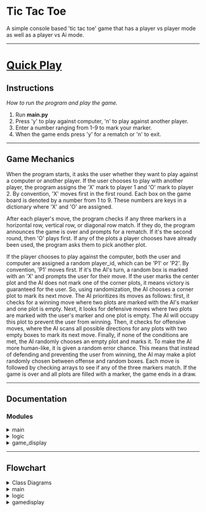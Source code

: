  # Tic Tac Toe 
 
A simple console based 'tic tac toe' game that has a player vs player mode as well as a player vs Ai mode.

---

# [Quick Play](https://replit.com/@AgniveshSp/tic-tac-toe)

## Instructions
*How to run the program and play the game.*

1. Run **main.py**
1. Press 'y' to play against computer, 'n' to play against another player.
1. Enter a number ranging from 1-9 to mark your marker.
1. When the game ends press 'y' for a rematch or 'n' to exit.
---

## Game Mechanics

When the program starts, it asks the user whether they want to play against a computer or another player. If the user chooses to play with another player, the program assigns the 'X' mark to player 1 and 'O' mark to player 2. By convention, 'X' moves first in the first round. Each box on the game board is denoted by a number from 1 to 9. These numbers are keys in a dictionary where 'X' and 'O' are assigned.

After each player's move, the program checks if any three markers in a horizontal row, vertical row, or diagonal row match. If they do, the program announces the game is over and prompts for a rematch. If it's the second round, then 'O' plays first. If any of the plots a player chooses have already been used, the program asks them to pick another plot.

If the player chooses to play against the computer, both the user and computer are assigned a random player_id, which can be 'P1' or 'P2'. By convention, 'P1' moves first. If it's the AI's turn, a random box is marked with an 'X' and prompts the user for their move. If the user marks the center plot and the AI does not mark one of the corner plots, it means victory is guaranteed for the user. So, using randomization, the AI chooses a corner plot to mark its next move. The AI prioritizes its moves as follows: first, it checks for a winning move where two plots are marked with the AI's marker and one plot is empty. Next, it looks for defensive moves where two plots are marked with the user's marker and one plot is empty. The AI will occupy this plot to prevent the user from winning. Then, it checks for offensive moves, where the AI scans all possible directions for any plots with two empty boxes to mark its next move. Finally, if none of the conditions are met, the AI randomly chooses an empty plot and marks it. To make the AI more human-like, it is given a random error chance. This means that instead of defending and preventing the user from winning, the AI may make a plot randomly chosen between offense and random boxes. Each move is followed by checking arrays to see if any of the three markers match. If the game is over and all plots are filled with a marker, the game ends in a draw.

---

## Documentation

###  Modules

<details><summary>main</summary>
 
#### &nbsp;&nbsp;&nbsp;&nbsp;&nbsp;&nbsp;&nbsp;&nbsp;&nbsp;main.is\_game\_over(_mode_, _player\_id_)[\[source\]](https://github.com/agniveshsp/tic-tac-toe/blob/4e6909977e19aba44b6de52f4b0c79028daccbf6/main.py#L9)
&nbsp;&nbsp;&nbsp;&nbsp;&nbsp;&nbsp;&nbsp;&nbsp;&nbsp;&nbsp;&nbsp;&nbsp;&nbsp;&nbsp;&nbsp;&nbsp;*Checks if the current game has ended.*
 
&nbsp;&nbsp;&nbsp;&nbsp;&nbsp;&nbsp;&nbsp;&nbsp;&nbsp;&nbsp;&nbsp;&nbsp;&nbsp;&nbsp;&nbsp;&nbsp;**Args:**<br>
 
&nbsp;&nbsp;&nbsp;&nbsp;&nbsp;&nbsp;&nbsp;&nbsp;&nbsp;&nbsp;&nbsp;&nbsp;&nbsp;&nbsp;&nbsp;&nbsp;&nbsp;&nbsp;&nbsp;mode (Logic): A subclass which inherits from `Logic`. (`VsPlayer , VsAi`)

&nbsp;&nbsp;&nbsp;&nbsp;&nbsp;&nbsp;&nbsp;&nbsp;&nbsp;&nbsp;&nbsp;&nbsp;&nbsp;&nbsp;&nbsp;&nbsp;&nbsp;&nbsp;&nbsp;player\_id (str): A string representing the id of the player.(“P1”,”P2”)

&nbsp;&nbsp;&nbsp;&nbsp;&nbsp;&nbsp;&nbsp;&nbsp;&nbsp;&nbsp;&nbsp;&nbsp;&nbsp;&nbsp;&nbsp;&nbsp;Returns:

&nbsp;&nbsp;&nbsp;&nbsp;&nbsp;&nbsp;&nbsp;&nbsp;&nbsp;&nbsp;&nbsp;&nbsp;&nbsp;&nbsp;&nbsp;&nbsp;&nbsp;&nbsp;&nbsp;`True` if the game is won or ended in draw.



#### &nbsp;&nbsp;&nbsp;&nbsp;&nbsp;&nbsp;&nbsp;&nbsp;&nbsp;&nbsp;main.player\_vs\_player()[\[source\]](https://github.com/agniveshsp/tic-tac-toe/blob/4e6909977e19aba44b6de52f4b0c79028daccbf6/main.py#L33C17-L33C17)

&nbsp;&nbsp;&nbsp;&nbsp;&nbsp;&nbsp;&nbsp;&nbsp;&nbsp;&nbsp;&nbsp;&nbsp;&nbsp;&nbsp;&nbsp;&nbsp;*Function that handles the player vs player gameplay.*

&nbsp;&nbsp;&nbsp;&nbsp;&nbsp;&nbsp;&nbsp;&nbsp;&nbsp;&nbsp;&nbsp;&nbsp;&nbsp;&nbsp;&nbsp;&nbsp;Returns: ``None``

#### &nbsp;&nbsp;&nbsp;&nbsp;&nbsp;&nbsp;&nbsp;&nbsp;&nbsp;&nbsp;main.player\_vs\_ai()[\[source\]](https://github.com/agniveshsp/tic-tac-toe/blob/4e6909977e19aba44b6de52f4b0c79028daccbf6/main.py#L73)

&nbsp;&nbsp;&nbsp;&nbsp;&nbsp;&nbsp;&nbsp;&nbsp;&nbsp;&nbsp;&nbsp;&nbsp;&nbsp;&nbsp;&nbsp;&nbsp;*Function that handles the player vs ai gameplay.*

&nbsp;&nbsp;&nbsp;&nbsp;&nbsp;&nbsp;&nbsp;&nbsp;&nbsp;&nbsp;&nbsp;&nbsp;&nbsp;&nbsp;&nbsp;&nbsp;Returns: ``None``

</details>


<details><summary>logic</summary>

### &nbsp;&nbsp;&nbsp;&nbsp;class logic.Logic[\[source\]](https://github.com/agniveshsp/tic-tac-toe/blob/4e6909977e19aba44b6de52f4b0c79028daccbf6/logic.py#L6)
> #### &nbsp;&nbsp;&nbsp;&nbsp;&nbsp;&nbsp;&nbsp;&nbsp;&nbsp;Bases: `object`


#### &nbsp;&nbsp;&nbsp;&nbsp;&nbsp;&nbsp;&nbsp;&nbsp;&nbsp;player\_turn(_player\_id_)[\[source\]](https://github.com/agniveshsp/tic-tac-toe/blob/4e6909977e19aba44b6de52f4b0c79028daccbf6/logic.py#L16)

&nbsp;&nbsp;&nbsp;&nbsp;&nbsp;&nbsp;&nbsp;&nbsp;&nbsp;&nbsp;&nbsp;&nbsp;&nbsp;&nbsp;&nbsp;&nbsp;*Takes user inputs and assigns them to an empty plot on the game board.*

&nbsp;&nbsp;&nbsp;&nbsp;&nbsp;&nbsp;&nbsp;&nbsp;&nbsp;&nbsp;&nbsp;&nbsp;&nbsp;&nbsp;&nbsp;&nbsp;Parameters:

&nbsp;&nbsp;&nbsp;&nbsp;&nbsp;&nbsp;&nbsp;&nbsp;&nbsp;&nbsp;&nbsp;&nbsp;&nbsp;&nbsp;&nbsp;&nbsp;&nbsp;&nbsp;&nbsp;**player\_id** (str): A string representing the id of the player.(“P1”,”P2”) :type player\_id: str

&nbsp;&nbsp;&nbsp;&nbsp;&nbsp;&nbsp;&nbsp;&nbsp;&nbsp;&nbsp;&nbsp;&nbsp;&nbsp;&nbsp;&nbsp;&nbsp;Returns: ``None``

#### &nbsp;&nbsp;&nbsp;&nbsp;&nbsp;&nbsp;&nbsp;&nbsp;&nbsp;game\_status\_check(_player\_id_)[\[source\]](https://github.com/agniveshsp/tic-tac-toe/blob/4e6909977e19aba44b6de52f4b0c79028daccbf6/logic.py#L45)

&nbsp;&nbsp;&nbsp;&nbsp;&nbsp;&nbsp;&nbsp;&nbsp;&nbsp;&nbsp;&nbsp;&nbsp;&nbsp;&nbsp;&nbsp;&nbsp;*Checks if the markers on the board satisfy the condition for a win or draw.* <br>
&nbsp;&nbsp;&nbsp;&nbsp;&nbsp;&nbsp;&nbsp;&nbsp;&nbsp;&nbsp;&nbsp;&nbsp;&nbsp;&nbsp;&nbsp;&nbsp;*If three of the markers match horizontally,vertically or diagonally then condition is met.*<br>
&nbsp;&nbsp;&nbsp;&nbsp;&nbsp;&nbsp;&nbsp;&nbsp;&nbsp;&nbsp;&nbsp;&nbsp;&nbsp;&nbsp;&nbsp;&nbsp;*If there are no more empty plots left on the board then game ends in a draw.*

&nbsp;&nbsp;&nbsp;&nbsp;&nbsp;&nbsp;&nbsp;&nbsp;&nbsp;&nbsp;&nbsp;&nbsp;&nbsp;&nbsp;&nbsp;&nbsp;Parameters:

&nbsp;&nbsp;&nbsp;&nbsp;&nbsp;&nbsp;&nbsp;&nbsp;&nbsp;&nbsp;&nbsp;&nbsp;&nbsp;&nbsp;&nbsp;&nbsp;&nbsp;&nbsp;&nbsp;**player\_id** (_str_) – A string representing the id of the player.(“P1”,”P2”)

&nbsp;&nbsp;&nbsp;&nbsp;&nbsp;&nbsp;&nbsp;&nbsp;&nbsp;&nbsp;&nbsp;&nbsp;&nbsp;&nbsp;&nbsp;&nbsp;Returns:

&nbsp;&nbsp;&nbsp;&nbsp;&nbsp;&nbsp;&nbsp;&nbsp;&nbsp;&nbsp;&nbsp;&nbsp;&nbsp;&nbsp;&nbsp;&nbsp;&nbsp;&nbsp;&nbsp;Returns the winning marker, ‘X’ or ‘O’. If the game ends in a draw, return ‘Draw’.

#### &nbsp;&nbsp;&nbsp;&nbsp;&nbsp;&nbsp;&nbsp;&nbsp;&nbsp;update\_dictionary\_array()[\[source\]](https://github.com/agniveshsp/tic-tac-toe/blob/4e6909977e19aba44b6de52f4b0c79028daccbf6/logic.py#L81)

&nbsp;&nbsp;&nbsp;&nbsp;&nbsp;&nbsp;&nbsp;&nbsp;&nbsp;&nbsp;&nbsp;&nbsp;&nbsp;&nbsp;&nbsp;&nbsp;*Updates horizontal,vertical and diagonal arrays with updated values from the board.*

&nbsp;&nbsp;&nbsp;&nbsp;&nbsp;&nbsp;&nbsp;&nbsp;&nbsp;&nbsp;&nbsp;&nbsp;&nbsp;&nbsp;&nbsp;&nbsp;Returns: `None`


#### &nbsp;&nbsp;&nbsp;&nbsp;&nbsp;&nbsp;&nbsp;&nbsp;&nbsp;reset\_board()[\[source\]](https://github.com/agniveshsp/tic-tac-toe/blob/4e6909977e19aba44b6de52f4b0c79028daccbf6/logic.py#L140)

&nbsp;&nbsp;&nbsp;&nbsp;&nbsp;&nbsp;&nbsp;&nbsp;&nbsp;&nbsp;&nbsp;&nbsp;&nbsp;&nbsp;&nbsp;&nbsp;*Resets the Tic Tac Toe board (`board.dict`) to its default stateand resets the `p_list`.*

&nbsp;&nbsp;&nbsp;&nbsp;&nbsp;&nbsp;&nbsp;&nbsp;&nbsp;&nbsp;&nbsp;&nbsp;&nbsp;&nbsp;&nbsp;&nbsp;Returns: `None`

#### &nbsp;&nbsp;&nbsp;&nbsp;&nbsp;&nbsp;&nbsp;&nbsp;&nbsp;score\_update(_mark_)[\[source\]](https://github.com/agniveshsp/tic-tac-toe/blob/4e6909977e19aba44b6de52f4b0c79028daccbf6/logic.py#L118)

&nbsp;&nbsp;&nbsp;&nbsp;&nbsp;&nbsp;&nbsp;&nbsp;&nbsp;&nbsp;&nbsp;&nbsp;&nbsp;&nbsp;&nbsp;&nbsp;*Updates the score of the first player to match three markers.*

&nbsp;&nbsp;&nbsp;&nbsp;&nbsp;&nbsp;&nbsp;&nbsp;&nbsp;&nbsp;&nbsp;&nbsp;&nbsp;&nbsp;&nbsp;&nbsp;Parameters:

&nbsp;&nbsp;&nbsp;&nbsp;&nbsp;&nbsp;&nbsp;&nbsp;&nbsp;&nbsp;&nbsp;&nbsp;&nbsp;&nbsp;&nbsp;&nbsp;&nbsp;&nbsp;&nbsp;**mark** – either “X”, “O” or `None`. Default is `None`

&nbsp;&nbsp;&nbsp;&nbsp;&nbsp;&nbsp;&nbsp;&nbsp;&nbsp;&nbsp;&nbsp;&nbsp;&nbsp;&nbsp;&nbsp;&nbsp;Returns:

&nbsp;&nbsp;&nbsp;&nbsp;&nbsp;&nbsp;&nbsp;&nbsp;&nbsp;&nbsp;&nbsp;&nbsp;&nbsp;&nbsp;&nbsp;&nbsp;&nbsp;&nbsp;&nbsp;A tuple consisting of player 1 score and player 2 score.


### &nbsp;&nbsp;&nbsp;&nbsp;_class_ logic.VsAi(_ai\_id_, _player\_id_, _corner\_prob_, _defence\_prob_, _offense\_prob_, _random\_prob_)[\[source\]](https://github.com/agniveshsp/tic-tac-toe/blob/4e6909977e19aba44b6de52f4b0c79028daccbf6/logic.py#L162)


> #### &nbsp;&nbsp;&nbsp;&nbsp;&nbsp;&nbsp;&nbsp;&nbsp;&nbsp;Bases: [`Logic`](https://github.com/agniveshsp/tic-tac-toe/blob/4e6909977e19aba44b6de52f4b0c79028daccbf6/logic.py#L6 "logic.Logic")

&nbsp;&nbsp;&nbsp;&nbsp;&nbsp;&nbsp;&nbsp;&nbsp;&nbsp;&nbsp;&nbsp;&nbsp;&nbsp;&nbsp;*Instantiates a subclass object of Logic class.*

&nbsp;&nbsp;&nbsp;&nbsp;&nbsp;&nbsp;&nbsp;&nbsp;&nbsp;&nbsp;&nbsp;&nbsp;&nbsp;&nbsp;&nbsp;&nbsp;**Args:**<br>


&nbsp;&nbsp;&nbsp;&nbsp;&nbsp;&nbsp;&nbsp;&nbsp;&nbsp;&nbsp;&nbsp;&nbsp;&nbsp;&nbsp;&nbsp;&nbsp;&nbsp;&nbsp;&nbsp;ai_id(str): Ai id , "P1" or "P2".


&nbsp;&nbsp;&nbsp;&nbsp;&nbsp;&nbsp;&nbsp;&nbsp;&nbsp;&nbsp;&nbsp;&nbsp;&nbsp;&nbsp;&nbsp;&nbsp;&nbsp;&nbsp;&nbsp;player_id(str): Player id , "P1" or "P2".


&nbsp;&nbsp;&nbsp;&nbsp;&nbsp;&nbsp;&nbsp;&nbsp;&nbsp;&nbsp;&nbsp;&nbsp;&nbsp;&nbsp;&nbsp;&nbsp;&nbsp;&nbsp;&nbsp;corner_prob(float): Probability that Ai marks a corner after player marks the center plot. Min-0, Max-1.


&nbsp;&nbsp;&nbsp;&nbsp;&nbsp;&nbsp;&nbsp;&nbsp;&nbsp;&nbsp;&nbsp;&nbsp;&nbsp;&nbsp;&nbsp;&nbsp;&nbsp;&nbsp;&nbsp;defence_prob(float): Probability that Ai prioritizes a defensive move. Min-0, Max-1.


&nbsp;&nbsp;&nbsp;&nbsp;&nbsp;&nbsp;&nbsp;&nbsp;&nbsp;&nbsp;&nbsp;&nbsp;&nbsp;&nbsp;&nbsp;&nbsp;&nbsp;&nbsp;&nbsp;offense_prob(float): Probability that Ai prioritizes a offensive move. Min-0, Max-1.


&nbsp;&nbsp;&nbsp;&nbsp;&nbsp;&nbsp;&nbsp;&nbsp;&nbsp;&nbsp;&nbsp;&nbsp;&nbsp;&nbsp;&nbsp;&nbsp;&nbsp;&nbsp;&nbsp;random_prob(float): Probability that Ai prioritizes a random move. Min-0, Max-1.

&nbsp;&nbsp;&nbsp;&nbsp;&nbsp;&nbsp;&nbsp;&nbsp;&nbsp;&nbsp;&nbsp;&nbsp;&nbsp;&nbsp;&nbsp;&nbsp;**Raises**:


&nbsp;&nbsp;&nbsp;&nbsp;&nbsp;&nbsp;&nbsp;&nbsp;&nbsp;&nbsp;&nbsp;&nbsp;&nbsp;&nbsp;&nbsp;&nbsp;&nbsp;&nbsp;&nbsp;COUNTERROR : defence_prob,offense_prob and random_prob values should add upto 1.





#### &nbsp;&nbsp;&nbsp;&nbsp;&nbsp;&nbsp;&nbsp;&nbsp;&nbsp;ai\_turn()[\[source\]](https://github.com/agniveshsp/tic-tac-toe/blob/4e6909977e19aba44b6de52f4b0c79028daccbf6/logic.py#L240)

&nbsp;&nbsp;&nbsp;&nbsp;&nbsp;&nbsp;&nbsp;&nbsp;&nbsp;&nbsp;&nbsp;&nbsp;&nbsp;&nbsp;&nbsp;&nbsp;*Method responsible for ai moves on the board.*

&nbsp;&nbsp;&nbsp;&nbsp;&nbsp;&nbsp;&nbsp;&nbsp;&nbsp;&nbsp;&nbsp;&nbsp;&nbsp;&nbsp;&nbsp;&nbsp;Returns: `None`



#### &nbsp;&nbsp;&nbsp;&nbsp;&nbsp;&nbsp;&nbsp;&nbsp;&nbsp;linear\_check(_linear\_list_, _start\_key_, _iteration\_increment_, _row\_start\=0_, _row\_increment\=0_)[\[source\]](https://github.com/agniveshsp/tic-tac-toe/blob/4e6909977e19aba44b6de52f4b0c79028daccbf6/logic.py#L281)

&nbsp;&nbsp;&nbsp;&nbsp;&nbsp;&nbsp;&nbsp;&nbsp;&nbsp;&nbsp;&nbsp;&nbsp;&nbsp;&nbsp;&nbsp;&nbsp;*Checks horizontal or vertical arrays and appends the moves that Ai can make to suitable lists.*

&nbsp;&nbsp;&nbsp;&nbsp;&nbsp;&nbsp;&nbsp;&nbsp;&nbsp;&nbsp;&nbsp;&nbsp;&nbsp;&nbsp;&nbsp;&nbsp;Parameters:

&nbsp;&nbsp;&nbsp;&nbsp;&nbsp;&nbsp;&nbsp;&nbsp;&nbsp;&nbsp;&nbsp;&nbsp;&nbsp;&nbsp;&nbsp;&nbsp;&nbsp;&nbsp;&nbsp;**linear\_list** (_list_) – A horizontally or vertically sliced list from the game board.
    
&nbsp;&nbsp;&nbsp;&nbsp;&nbsp;&nbsp;&nbsp;&nbsp;&nbsp;&nbsp;&nbsp;&nbsp;&nbsp;&nbsp;&nbsp;&nbsp;&nbsp;&nbsp;&nbsp;**start\_key** (_int_) – The number in which the iteration starts.
    
&nbsp;&nbsp;&nbsp;&nbsp;&nbsp;&nbsp;&nbsp;&nbsp;&nbsp;&nbsp;&nbsp;&nbsp;&nbsp;&nbsp;&nbsp;&nbsp;&nbsp;&nbsp;&nbsp;**iteration\_increment** (_int_) – Increment after each loop.
    
&nbsp;&nbsp;&nbsp;&nbsp;&nbsp;&nbsp;&nbsp;&nbsp;&nbsp;&nbsp;&nbsp;&nbsp;&nbsp;&nbsp;&nbsp;&nbsp;&nbsp;&nbsp;&nbsp;**row** (_int__,_ _optional_) –Starting number of the row. Default is 0.
    
&nbsp;&nbsp;&nbsp;&nbsp;&nbsp;&nbsp;&nbsp;&nbsp;&nbsp;&nbsp;&nbsp;&nbsp;&nbsp;&nbsp;&nbsp;&nbsp;&nbsp;&nbsp;&nbsp;**row\_increment** (_int__,_ _optional_) – Number in which rows are incremented. Default is 0.
    

&nbsp;&nbsp;&nbsp;&nbsp;&nbsp;&nbsp;&nbsp;&nbsp;&nbsp;&nbsp;&nbsp;&nbsp;&nbsp;&nbsp;&nbsp;&nbsp;Returns: `None`

#### &nbsp;&nbsp;&nbsp;&nbsp;&nbsp;&nbsp;&nbsp;&nbsp;&nbsp;diagonal\_check(_diagonal\_list_, _start\_key_, _iteration\_increment_)[\[source\]](https://github.com/agniveshsp/tic-tac-toe/blob/4e6909977e19aba44b6de52f4b0c79028daccbf6/logic.py#L352)

&nbsp;&nbsp;&nbsp;&nbsp;&nbsp;&nbsp;&nbsp;&nbsp;&nbsp;&nbsp;&nbsp;&nbsp;&nbsp;&nbsp;&nbsp;&nbsp;*Checks diagonal arrays and appends the moves that Ai can make to suitable lists.*

&nbsp;&nbsp;&nbsp;&nbsp;&nbsp;&nbsp;&nbsp;&nbsp;&nbsp;&nbsp;&nbsp;&nbsp;&nbsp;&nbsp;&nbsp;&nbsp;Parameters:

&nbsp;&nbsp;&nbsp;&nbsp;&nbsp;&nbsp;&nbsp;&nbsp;&nbsp;&nbsp;&nbsp;&nbsp;&nbsp;&nbsp;&nbsp;&nbsp;&nbsp;&nbsp;&nbsp;**diagonal\_list** (_list_) – A diagonally sliced list from the game board.
    
&nbsp;&nbsp;&nbsp;&nbsp;&nbsp;&nbsp;&nbsp;&nbsp;&nbsp;&nbsp;&nbsp;&nbsp;&nbsp;&nbsp;&nbsp;&nbsp;&nbsp;&nbsp;&nbsp;**start\_key** (_int_) – The number in which the iteration starts.
    
&nbsp;&nbsp;&nbsp;&nbsp;&nbsp;&nbsp;&nbsp;&nbsp;&nbsp;&nbsp;&nbsp;&nbsp;&nbsp;&nbsp;&nbsp;&nbsp;&nbsp;&nbsp;&nbsp;**iteration\_increment** (_int_) – Increment after each loop.
    
&nbsp;&nbsp;&nbsp;&nbsp;&nbsp;&nbsp;&nbsp;&nbsp;&nbsp;&nbsp;&nbsp;&nbsp;&nbsp;&nbsp;&nbsp;&nbsp;Returns: `None`


### &nbsp;&nbsp;&nbsp;&nbsp;_class_ logic.VsPlayer[\[source\]](https://github.com/agniveshsp/tic-tac-toe/blob/4e6909977e19aba44b6de52f4b0c79028daccbf6/logic.py#L155)
> #### &nbsp;&nbsp;&nbsp;&nbsp;&nbsp;&nbsp;&nbsp;&nbsp;&nbsp;Bases: [`Logic`](https://github.com/agniveshsp/tic-tac-toe/blob/4e6909977e19aba44b6de52f4b0c79028daccbf6/logic.py#L6 "logic.Logic")

&nbsp;&nbsp;&nbsp;&nbsp;&nbsp;&nbsp;&nbsp;&nbsp;&nbsp;&nbsp;&nbsp;&nbsp;&nbsp;&nbsp;*Instantiates a subclass object of Logic class.*

</details>
<details><summary >game_display</summary>

### &nbsp;&nbsp;&nbsp;&nbsp;class game\_display.GameDisplay(_vs\_mode_, _ai\_is\_p2\=False_)[\[source\]](https://github.com/agniveshsp/tic-tac-toe/blob/4e6909977e19aba44b6de52f4b0c79028daccbf6/game_display.py#L26)

> #### &nbsp;&nbsp;&nbsp;&nbsp;&nbsp;&nbsp;&nbsp;&nbsp;&nbsp;Bases: `object`

&nbsp;&nbsp;&nbsp;&nbsp;&nbsp;&nbsp;&nbsp;&nbsp;&nbsp;&nbsp;&nbsp;&nbsp;&nbsp;&nbsp;&nbsp;*Instantiates a GameDisplay object.*

&nbsp;&nbsp;&nbsp;&nbsp;&nbsp;&nbsp;&nbsp;&nbsp;&nbsp;&nbsp;&nbsp;&nbsp;&nbsp;&nbsp;&nbsp;&nbsp;**Args:**<br>

&nbsp;&nbsp;&nbsp;&nbsp;&nbsp;&nbsp;&nbsp;&nbsp;&nbsp;&nbsp;&nbsp;&nbsp;&nbsp;&nbsp;&nbsp;&nbsp;&nbsp;&nbsp;&nbsp;mode(str):Current gamemode. 'pvp' for player vs player and 'ai' for player vs ai.

&nbsp;&nbsp;&nbsp;&nbsp;&nbsp;&nbsp;&nbsp;&nbsp;&nbsp;&nbsp;&nbsp;&nbsp;&nbsp;&nbsp;&nbsp;&nbsp;&nbsp;&nbsp;&nbsp;ai_is_p2(bool):``True`` if Ai is playing 'O'. Default is ``False``

#### &nbsp;&nbsp;&nbsp;&nbsp;&nbsp;&nbsp;&nbsp;&nbsp;&nbsp;_static_ console\_clear()[\[source\]](https://github.com/agniveshsp/tic-tac-toe/blob/4e6909977e19aba44b6de52f4b0c79028daccbf6/game_display.py#L53)

&nbsp;&nbsp;&nbsp;&nbsp;&nbsp;&nbsp;&nbsp;&nbsp;&nbsp;&nbsp;&nbsp;&nbsp;&nbsp;&nbsp;*Static method that clears the console and adds the title art.* 

&nbsp;&nbsp;&nbsp;&nbsp;&nbsp;&nbsp;&nbsp;&nbsp;&nbsp;&nbsp;&nbsp;&nbsp;&nbsp;&nbsp;&nbsp;&nbsp;Returns: `None`





#### &nbsp;&nbsp;&nbsp;&nbsp;&nbsp;&nbsp;&nbsp;&nbsp;&nbsp;_static_ welcome\_screen()[\[source\]](https://github.com/agniveshsp/tic-tac-toe/blob/4e6909977e19aba44b6de52f4b0c79028daccbf6/game_display.py#L42)

&nbsp;&nbsp;&nbsp;&nbsp;&nbsp;&nbsp;&nbsp;&nbsp;&nbsp;&nbsp;&nbsp;&nbsp;&nbsp;&nbsp;*Welcome screen displayed once when the program starts.Is a static method.*

&nbsp;&nbsp;&nbsp;&nbsp;&nbsp;&nbsp;&nbsp;&nbsp;&nbsp;&nbsp;&nbsp;&nbsp;&nbsp;&nbsp;&nbsp;&nbsp;Returns:`None`

#### &nbsp;&nbsp;&nbsp;&nbsp;&nbsp;&nbsp;&nbsp;&nbsp;&nbsp;display\_board(_board\_dict_, _scoretuple\=(0, 0)_)[\[source\]](https://github.com/agniveshsp/tic-tac-toe/blob/4e6909977e19aba44b6de52f4b0c79028daccbf6/game_display.py#L63)

&nbsp;&nbsp;&nbsp;&nbsp;&nbsp;&nbsp;&nbsp;&nbsp;&nbsp;&nbsp;&nbsp;&nbsp;&nbsp;&nbsp;*Configures and Displays the game board on the console.*

&nbsp;&nbsp;&nbsp;&nbsp;&nbsp;&nbsp;&nbsp;&nbsp;&nbsp;&nbsp;&nbsp;&nbsp;&nbsp;&nbsp;&nbsp;&nbsp;Parameters:

&nbsp;&nbsp;&nbsp;&nbsp;&nbsp;&nbsp;&nbsp;&nbsp;&nbsp;&nbsp;&nbsp;&nbsp;&nbsp;&nbsp;&nbsp;&nbsp;&nbsp;&nbsp;&nbsp;**board\_dict** (_dict_) – Dictionary representing the game board.
    
&nbsp;&nbsp;&nbsp;&nbsp;&nbsp;&nbsp;&nbsp;&nbsp;&nbsp;&nbsp;&nbsp;&nbsp;&nbsp;&nbsp;&nbsp;&nbsp;&nbsp;&nbsp;&nbsp;**scoretuple** (_tuple_) – Tuple with 0th element being player 1 score and 1st element being player 2 score.
    

&nbsp;&nbsp;&nbsp;&nbsp;&nbsp;&nbsp;&nbsp;&nbsp;&nbsp;&nbsp;&nbsp;&nbsp;&nbsp;&nbsp;&nbsp;&nbsp;Returns:`None`



#### &nbsp;&nbsp;&nbsp;&nbsp;&nbsp;&nbsp;&nbsp;&nbsp;&nbsp;game\_result(_marker_)[\[source\]](https://github.com/agniveshsp/tic-tac-toe/blob/4e6909977e19aba44b6de52f4b0c79028daccbf6/game_display.py#L115)
&nbsp;&nbsp;&nbsp;&nbsp;&nbsp;&nbsp;&nbsp;&nbsp;&nbsp;&nbsp;&nbsp;&nbsp;&nbsp;&nbsp;*Prints the game result on to the console.*

&nbsp;&nbsp;&nbsp;&nbsp;&nbsp;&nbsp;&nbsp;&nbsp;&nbsp;&nbsp;&nbsp;&nbsp;&nbsp;&nbsp;&nbsp;&nbsp;Parameters:

&nbsp;&nbsp;&nbsp;&nbsp;&nbsp;&nbsp;&nbsp;&nbsp;&nbsp;&nbsp;&nbsp;&nbsp;&nbsp;&nbsp;&nbsp;&nbsp;&nbsp;&nbsp;&nbsp;**marker** (_str_) – “X”,”O” or “Draw”.

&nbsp;&nbsp;&nbsp;&nbsp;&nbsp;&nbsp;&nbsp;&nbsp;&nbsp;&nbsp;&nbsp;&nbsp;&nbsp;&nbsp;&nbsp;&nbsp;Returns:`None`

</details>

--- 

## Flowchart 
<details><summary>Class Diagrams</summary>
<br><br>



![classdiagarram](https://github.com/agniveshsp/tic-tac-toe/assets/67277625/2e952476-22f2-4bc7-8d4d-6b69daef0ec4)<?xml version="1.0" encoding="UTF-8"?>

</details>

 
<details><summary>main</summary>
 
<details><summary>&nbsp;&nbsp;&nbsp;&nbsp;start</summary>
 

![mainrun](https://github.com/agniveshsp/tic-tac-toe/assets/67277625/de9bbac5-d9a7-4b6c-b283-07fb93ee6d38)<?xml version="1.0" encoding="UTF-8"?>


</details>

<details><summary>&nbsp;&nbsp;&nbsp;&nbsp;functions</summary>
 
![mainfunc](https://github.com/agniveshsp/tic-tac-toe/assets/67277625/ba10c58b-d166-4767-9df2-049e7f9a265b)<?xml version="1.0" encoding="UTF-8"?>

</details>

</details>


<details><summary>logic</summary>
 
![logicclass](https://github.com/agniveshsp/tic-tac-toe/assets/67277625/c63da9c9-79f6-4b3c-a033-ebb25023244d)<?xml version="1.0" encoding="UTF-8"?>
 
 
</details>



<details><summary>gamedisplay</summary>
 
![gamedisplay](https://github.com/agniveshsp/tic-tac-toe/assets/67277625/44a559f2-6683-439c-9352-47519b9c0b5d)

 
</details>

 
 
 
